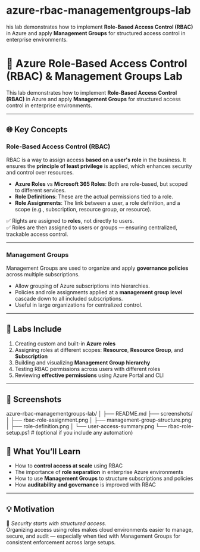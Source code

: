 # azure-rbac-managementgroups-lab
his lab demonstrates how to implement **Role-Based Access Control (RBAC)** in Azure and apply **Management Groups** for structured access control in enterprise environments.


# 🔐 Azure Role-Based Access Control (RBAC) & Management Groups Lab

This lab demonstrates how to implement **Role-Based Access Control (RBAC)** in Azure and apply **Management Groups** for structured access control in enterprise environments.

---

## 🌐 Key Concepts

### Role-Based Access Control (RBAC)
RBAC is a way to assign access **based on a user's role** in the business. It ensures the **principle of least privilege** is applied, which enhances security and control over resources.

- **Azure Roles** vs **Microsoft 365 Roles**: Both are role-based, but scoped to different services.
- **Role Definitions**: These are the actual permissions tied to a role.
- **Role Assignments**: The link between a user, a role definition, and a scope (e.g., subscription, resource group, or resource).

✅ Rights are assigned to **roles**, not directly to users.  
✅ Roles are then assigned to users or groups — ensuring centralized, trackable access control.

---

### Management Groups

Management Groups are used to organize and apply **governance policies** across multiple subscriptions.

- Allow grouping of Azure subscriptions into hierarchies.
- Policies and role assignments applied at a **management group level** cascade down to all included subscriptions.
- Useful in large organizations for centralized control.

---

## 🧪 Labs Include

1. Creating custom and built-in **Azure roles**
2. Assigning roles at different scopes: **Resource**, **Resource Group**, and **Subscription**
3. Building and visualizing **Management Group hierarchy**
4. Testing RBAC permissions across users with different roles
5. Reviewing **effective permissions** using Azure Portal and CLI

---

## 📸 Screenshots
azure-rbac-managementgroups-lab/
│
├── README.md
├── screenshots/
│   ├── rbac-role-assignment.png
│   ├── management-group-structure.png
│   ├── role-definition.png
│   └── user-access-summary.png
└── rbac-role-setup.ps1       # (optional if you include any automation)


## 📘 What You’ll Learn

- How to **control access at scale** using RBAC
- The importance of **role separation** in enterprise Azure environments
- How to use **Management Groups** to structure subscriptions and policies
- How **auditability and governance** is improved with RBAC

---

## 💡 Motivation

🔐 *Security starts with structured access.*  
Organizing access using roles makes cloud environments easier to manage, secure, and audit — especially when tied with Management Groups for consistent enforcement across large setups.


